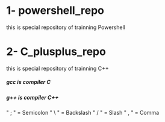 # 1- powershell_repo 
this is special repository of trainning Powershell

# 2- C_plusplus_repo
this is special repository of trainning C++

  ##### gcc is compiler __C__
  ##### g++ is compiler **C++**

  " ; " = Semicolon
  " \ " = Backslash
  " / " = Slash
  " , " = Comma
